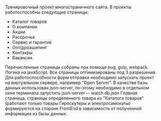 Тренировочный проект многостраничного сайта. В проекты работоспособны следующие страницы:
- Каталог товаров
- О компании
- Акции 
- Рассрочка
- Сервис и гарантия
- Опт/дроашипинг
- Контакры
- Вакансии

Перечисленные страницы собраны при помощи pug, gulp, webpack. Логика на javaScript. Все страницы оптимизированы под 3 разрешения.
Для работоспособности форм отправки необходимо запускать проект на виртуальном сервере, например "Open Server".
В качестве базы данных использован json-server, по-этому необходимо в отдельном окне терминала запустить json-server -- watch db.json
Главная страница, страницы определенного товара из "Каталога товаров" (работают только товары Гироскутеры и электросамокаты) формируются на стороне FrontEnd в зависимости от полученной информации из бызы данных.

